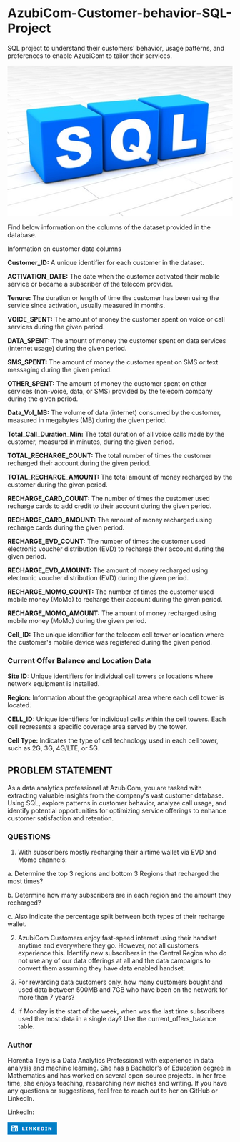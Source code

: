 # AzubiCom-Customer-behavior-SQL-Project
SQL project to understand their customers' behavior, usage patterns, and preferences to enable AzubiCom to tailor their services.

![Alt text](image.png)

Find below information on the columns of the dataset provided in the database. 

 

Information on customer data columns 

 

**Customer_ID:** A unique identifier for each customer in the dataset. 

**ACTIVATION_DATE:** The date when the customer activated their mobile service or became a subscriber of the telecom provider. 

**Tenure:** The duration or length of time the customer has been using the service since activation, usually measured in months. 

**VOICE_SPENT:** The amount of money the customer spent on voice or call services during the given period. 

**DATA_SPENT:** The amount of money the customer spent on data services (internet usage) during the given period. 

**SMS_SPENT:** The amount of money the customer spent on SMS or text messaging during the given period. 

**OTHER_SPENT:** The amount of money the customer spent on other services (non-voice, data, or SMS) provided by the telecom company during the given period. 

**Data_Vol_MB:** The volume of data (internet) consumed by the customer, measured in megabytes (MB) during the given period. 

**Total_Call_Duration_Min:** The total duration of all voice calls made by the customer, measured in minutes, during the given period. 

**TOTAL_RECHARGE_COUNT:** The total number of times the customer recharged their account during the given period. 

**TOTAL_RECHARGE_AMOUNT:** The total amount of money recharged by the customer during the given period. 

**RECHARGE_CARD_COUNT:** The number of times the customer used recharge cards to add credit to their account during the given period. 

**RECHARGE_CARD_AMOUNT:** The amount of money recharged using recharge cards during the given period. 

**RECHARGE_EVD_COUNT:** The number of times the customer used electronic voucher distribution (EVD) to recharge their account during the given period. 

**RECHARGE_EVD_AMOUNT:** The amount of money recharged using electronic voucher distribution (EVD) during the given period. 

**RECHARGE_MOMO_COUNT:** The number of times the customer used mobile money (MoMo) to recharge their account during the given period. 

**RECHARGE_MOMO_AMOUNT:** The amount of money recharged using mobile money (MoMo) during the given period. 

**Cell_ID:** The unique identifier for the telecom cell tower or location where the customer's mobile device was registered during the given period. 

 

 

### **Current Offer Balance and Location Data** 

**Site ID:** 
Unique identifiers for individual cell towers or locations where network equipment is installed. 

**Region:** Information about the geographical area where each cell tower is located. 

**CELL_ID:** Unique identifiers for individual cells within the cell towers. Each cell represents a specific coverage area served by the tower. 

**Cell Type:** Indicates the type of cell technology used in each cell tower, such as 2G, 3G, 4G/LTE, or 5G. 

## **PROBLEM STATEMENT** 

 

As a data analytics professional at AzubiCom, you are tasked with extracting valuable insights from the company's vast customer database. Using SQL, explore patterns in customer behavior, analyze call usage, and identify potential opportunities for optimizing service offerings to enhance customer satisfaction and retention.  

### **QUESTIONS**

 

1. With subscribers mostly recharging their airtime wallet via EVD and Momo channels: 

a. Determine the top 3 regions and bottom 3 Regions that recharged the most times?   

b. Determine how many subscribers are in each region and the amount they recharged?   

c. Also indicate the percentage split between both types of their recharge wallet.   



2. AzubiCom Customers enjoy fast-speed internet using their handset anytime and everywhere they go. However, not all customers experience this. Identify new subscribers in the Central Region who do not use any of our data offerings at all and the data campaigns to convert them assuming they have data enabled handset.   



3. For rewarding data customers only, how many customers bought and used data between 500MB and 7GB who have been on the network for more than 7 years?   


4. If Monday is the start of the week, when was the last time subscribers used the most data in a single day? Use the current_offers_balance table. 


### **Author**


Florentia Teye is a Data Analytics Professional with experience in data analysis and machine learning. She has a Bachelor's of Education degree in Mathematics and has worked on several open-source projects. In her free time, she enjoys teaching, researching new niches and writing. If you have any questions or suggestions, feel free to reach out to her on GitHub or LinkedIn.

LinkedIn:

[![Alt text](image-1.png)](https://www.linkedin.com/in/florentia-teye-75270a191/)
